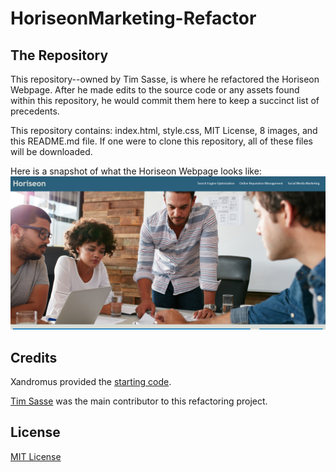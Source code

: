 # HoriseonMarketing-Refactor

## The Repository

This repository--owned by Tim Sasse, is where he refactored the Horiseon Webpage. After he made edits to the source code or any assets found within this repository, he would commit them here to keep a succinct list of precedents.

This repository contains: index.html, style.css, MIT License, 8 images, and this README.md file. If one were to clone this repository, all of these files will be downloaded.

Here is a snapshot of what the Horiseon Webpage looks like:
![Horiseon Webpage](assets/images/Screenshot%202022-06-15%20215354.png)



## Credits
Xandromus provided the [starting code](https://github.com/coding-boot-camp/urban-octo-telegram).

[Tim Sasse](https://github.com/timcs1274) was the main contributor to this refactoring project. 

## License

[MIT License](license)
